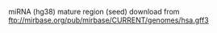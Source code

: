 miRNA (hg38) mature region (seed) download from ftp://mirbase.org/pub/mirbase/CURRENT/genomes/hsa.gff3

